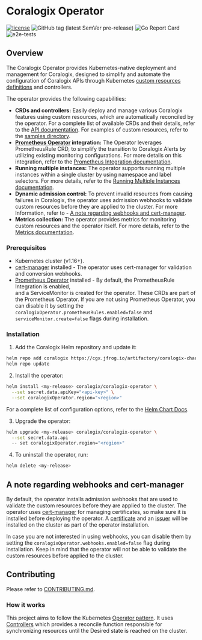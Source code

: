 # Coralogix Operator
[![license](https://img.shields.io/github/license/coralogix/coralogix-operator.svg)](https://raw.githubusercontent.com/coralogix/coralogix-operator/main/LICENSE)
![GitHub tag (latest SemVer pre-release)](https://img.shields.io/github/v/tag/coralogix/coralogix-operator.svg?include_prereleases&style=plastic)
![Go Report Card](https://goreportcard.com/badge/github.com/coralogix/coralogix-operator)
![e2e-tests](https://github.com/coralogix/coralogix-operator/actions/workflows/e2e-tests.yaml/badge.svg?style=plastic)

## Overview
The Coralogix Operator provides Kubernetes-native deployment and management for Coralogix, 
designed to simplify and automate the configuration of Coralogix APIs through Kubernetes [custom resources definitions](https://kubernetes.io/docs/concepts/extend-kubernetes/api-extension/custom-resources/) and controllers.

The operator provides the following capabilities:
- **CRDs and controllers:** Easily deploy and manage various Coralogix features using custom resources, which are automatically reconciled by the operator.
  For a complete list of available CRDs and their details, refer to the [API documentation](https://github.com/coralogix/coralogix-operator/tree/main/docs/api.md).
  For examples of custom resources, refer to the [samples directory](https://github.com/coralogix/coralogix-operator/tree/main/config/samples).
- **[Prometheus Operator](https://prometheus-operator.dev/) integration:** The Operator leverages PrometheusRule CRD,
  to simplify the transition to Coralogix Alerts by utilizing existing monitoring configurations.
  For more details on this integration, refer to the [Prometheus Integration documentation](https://github.com/coralogix/coralogix-operator/tree/main/docs/prometheus-integration.md).
- **Running multiple instances:** The operator supports running multiple instances within a single cluster by using namespace and label selectors.
  For more details, refer to the [Running Multiple Instances documentation](https://github.com/coralogix/coralogix-operator/tree/main/docs/multi-instance-operator.md).
- **Dynamic admission control:** To prevent invalid resources from causing failures in Coralogix, the operator uses admission webhooks 
  to validate custom resources before they are applied to the cluster.
  For more Information, refer to - [A note regarding webhooks and cert-manager](README.md#a-note-regarding-webhooks-and-cert-manager).
- **Metrics collection:** The operator provides metrics for monitoring custom resources and the operator itself.
  For more details, refer to the [Metrics documentation](https://github.com/coralogix/coralogix-operator/tree/main/docs/metrics.md).

### Prerequisites
- Kubernetes cluster (v1.16+).
- [cert-manager](https://cert-manager.io/) installed - The operator uses cert-manager for validation and conversion webhooks.
- [Prometheus Operator](https://prometheus-operator.dev/) installed - By default, the PrometheusRule Integration is enabled,  
  and a ServiceMonitor is created for the operator. These CRDs are part of the Prometheus Operator.
  If you are not using Prometheus Operator, you can disable it by setting the 
  `coralogixOperator.prometheusRules.enabled=false` and `serviceMonitor.create=false` flags during installation.

### Installation
1. Add the Coralogix Helm repository and update it:
```sh
helm repo add coralogix https://cgx.jfrog.io/artifactory/coralogix-charts-virtual
helm repo update
```

2. Install the operator:
```sh
helm install <my-release> coralogix/coralogix-operator \
  --set secret.data.apiKey="<api-key>" \
  --set coralogixOperator.region="<region>"
```
For a complete list of configuration options, refer to the [Helm Chart Docs](./charts/coralogix-operator/README.md).

3. Upgrade the operator:
```sh  
helm upgrade <my-release> coralogix/coralogix-operator \
  --set secret.data.api
  -- set coralogixOperator.region="<region>"
```

4. To uninstall the operator, run:
```sh
helm delete <my-release>
```

## **A note regarding webhooks and cert-manager**
By default, the operator installs admission webhooks that are used to validate the custom resources before they are applied to the cluster.
The operator uses [cert-manager](https://cert-manager.io/) for managing certificates, so make sure it is installed before deploying the operator.
A [certificate](./charts/coralogix-operator/templates/certificate.yaml) and an [issuer](./charts/coralogix-operator/templates/issuer.yaml) will be installed on the cluster as part of the operator installation.

In case you are not interested in using webhooks, you can disable them by setting the `coralogixOperator.webhooks.enabled=false` flag during installation.
Keep in mind that the operator will not be able to validate the custom resources before applied to the cluster.

## Contributing
Please refer to [CONTRIBUTING.md](CONTRIBUTING.md).

### How it works
This project aims to follow the Kubernetes [Operator pattern](https://kubernetes.io/docs/concepts/extend-kubernetes/operator/).
It uses [Controllers](https://kubernetes.io/docs/concepts/architecture/controller/) which provides a reconcile function responsible for synchronizing resources until the Desired state is reached on the cluster.